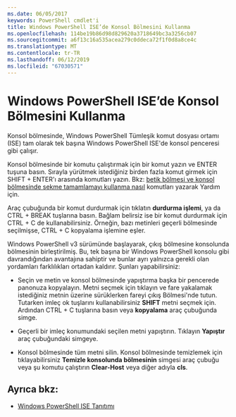 ```yaml
---
ms.date: 06/05/2017
keywords: PowerShell cmdlet'i
title: Windows PowerShell ISE’de Konsol Bölmesini Kullanma
ms.openlocfilehash: 114be19b86d98d829620a3718649bc3a3256cb07
ms.sourcegitcommit: a6f13c16a535acea279c0ddeca72f1f0d8a8ce4c
ms.translationtype: MT
ms.contentlocale: tr-TR
ms.lasthandoff: 06/12/2019
ms.locfileid: "67030571"
---
```

# <a name="how-to-use-the-console-pane-in-the-windows-powershell-ise"></a>Windows PowerShell ISE’de Konsol Bölmesini Kullanma

Konsol bölmesinde, Windows PowerShell Tümleşik komut dosyası ortamı (ISE) tam olarak tek başına Windows PowerShell ISE'de konsol penceresi gibi çalışır.

Konsol bölmesinde bir komutu çalıştırmak için bir komut yazın ve ENTER tuşuna basın. Sırayla yürütmek istediğiniz birden fazla komut girmek için SHIFT + ENTER'ı arasında komutları yazın. Bkz: [betik bölmesi ve konsol bölmesinde sekme tamamlamayı kullanma nasıl](How-to-Use-Tab-Completion-in-the-Script-Pane-and-Console-Pane.md) komutları yazarak Yardım için.

Araç çubuğunda bir komut durdurmak için tıklatın **durdurma işlemi**, ya da CTRL + BREAK tuşlarına basın. Bağlam belirsiz ise bir komut durdurmak için CTRL + C de kullanabilirsiniz. Örneğin, bazı metinleri geçerli bölmesinde seçilmişse, CTRL + C kopyalama işlemine eşler.

Windows PowerShell v3 sürümünde başlayarak, çıkış bölmesine konsolunda bölmesinin birleştirilmiş. Bu, tek başına bir Windows PowerShell konsolu gibi davrandığından avantajına sahiptir ve bunlar ayrı yalnızca gerekli olan yordamları farklılıkları ortadan kaldırır. Şunları yapabilirsiniz:

- Seçin ve metin ve konsol bölmesinde yapıştırma başka bir pencerede panonuza kopyalayın. Metni seçmek için tıklayın ve fare yakalamak istediğiniz metnin üzerine sürüklerken fareyi çıkış Bölmesi'nde tutun. Tutarken imleç ok tuşlarını kullanabilirsiniz **SHIFT** metni seçmek için. Ardından CTRL + C tuşlarına basın veya **kopyalama** araç çubuğunda simge.

- Geçerli bir imleç konumundaki seçilen metni yapıştırın. Tıklayın **Yapıştır** araç çubuğundaki simgeye.

- Konsol bölmesinde tüm metni silin. Konsol bölmesinde temizlemek için tıklayabilirsiniz **Temizle konsolunda bölmesinin** simgesi araç çubuğu veya şu komutu çalıştırın **Clear-Host** veya diğer adıyla **cls**.

## <a name="see-also"></a>Ayrıca bkz:

- [Windows PowerShell ISE Tanıtımı](Introducing-the-Windows-PowerShell-ISE.md)

